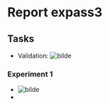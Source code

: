 # Report expass3

## Tasks
* Validation:
  ![bilde](https://github.com/EndreSletnes/dat250assignment1/assets/81162433/1a0710de-6a9c-4e9a-805b-91240ea42bbe)

### Experiment 1
* ![bilde](https://github.com/EndreSletnes/dat250assignment1/assets/81162433/2c4da491-a959-4482-9189-21355a1b2687)
* 

